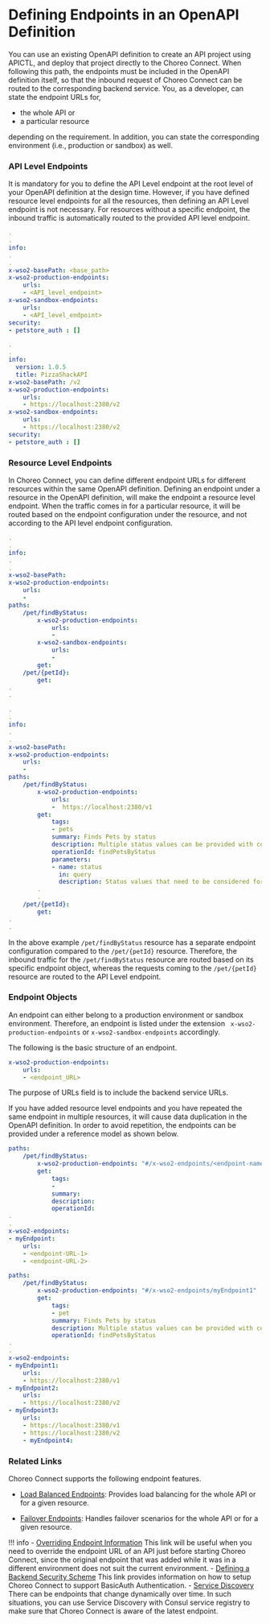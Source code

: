 # Defining Endpoints in an OpenAPI Definition

You can use an existing OpenAPI definition to create an API project using APICTL, and deploy that project directly to the Choreo Connect. When following this path, the endpoints must be included in the OpenAPI definition itself, so that the inbound request of Choreo Connect can be routed to the corresponding backend service. You, as a developer, can state the endpoint URLs for, 

- the whole API or 
- a particular resource 

depending on the requirement. In addition, you can state the corresponding environment (i.e., production or sandbox) as well.

### API Level Endpoints

It is mandatory for you to define the API Level endpoint at the root level of your OpenAPI definition at the design time. However, if you have defined resource level endpoints for all the resources, then defining an API Level endpoint is not necessary. For resources without a specific endpoint, the inbound traffic is automatically routed to the provided API level endpoint.

``` yaml tab="Format"
.
.
info:
.
.
x-wso2-basePath: <base_path>
x-wso2-production-endpoints:
    urls: 
    - <API_level_endpoint>
x-wso2-sandbox-endpoints:
    urls:
    - <API_level_endpoint>
security:
- petstore_auth : []
```

``` yaml tab="Example"
.
.
info:
  version: 1.0.5
  title: PizzaShackAPI
x-wso2-basePath: /v2
x-wso2-production-endpoints:
    urls: 
    - https://localhost:2380/v2
x-wso2-sandbox-endpoints:
    urls:
    - https://localhost:2380/v2
security:
- petstore_auth : []

```

### Resource Level Endpoints

In Choreo Connect, you can define different endpoint URLs for different resources within the same OpenAPI definition. Defining an endpoint under a resource in the OpenAPI definition, will make the endpoint a resource level endpoint. When the traffic comes in for a particular resource, it will be routed based on the endpoint configuration under the resource, and not according to the API level endpoint configuration.

``` yaml tab="Format"
.
.
info:
.
.
x-wso2-basePath: 
x-wso2-production-endpoints:
    urls:
    - 
paths:
    /pet/findByStatus:
        x-wso2-production-endpoints:
            urls:
            - 
        x-wso2-sandbox-endpoints:
            urls:
            -
        get:
    /pet/{petId}:
        get:
.
. 
```

``` yaml tab="Example"
.
.
info:
.
.
x-wso2-basePath: 
x-wso2-production-endpoints:
    urls:
    - 
paths:
    /pet/findByStatus:
        x-wso2-production-endpoints:
            urls:
            -  https://localhost:2380/v1 
        get:
            tags:
            - pets
            summary: Finds Pets by status
            description: Multiple status values can be provided with comma separated strings
            operationId: findPetsByStatus
            parameters:
            - name: status
              in: query
              description: Status values that need to be considered for filter
        .
        .
    /pet/{petId}:
        get:
.
.
```

In the above example `/pet/findByStatus` resource has a separate endpoint configuration compared to the `/pet/{petId}` resource. Therefore, the inbound traffic for the `/pet/findByStatus` resource are routed based on its specific endpoint object, whereas the requests coming to the `/pet/{petId}` resource are routed to the API Level endpoint.

### Endpoint Objects

An endpoint can either belong to a production environment or sandbox environment. Therefore, an endpoint is listed under the extension ` x-wso2-production-endpoints` or `x-wso2-sandbox-endpoints` accordingly.

The following is the basic structure of an endpoint.

``` yaml
x-wso2-production-endpoints:
    urls:
    - <endpoint_URL>
```

The purpose of URLs field is to include the backend service URLs.

If you have added resource level endpoints and you have repeated the same endpoint in multiple resources, it will cause data duplication in the OpenAPI definition. In order to avoid repetition, the endpoints can be provided under a reference model as shown below. 

``` yaml tab="Format"
paths:
    /pet/findByStatus:
        x-wso2-production-endpoints: "#/x-wso2-endpoints/<endpoint-name>"
        get:
            tags:
            - 
            summary: 
            description: 
            operationId: 
.
.
x-wso2-endpoints:
- myEndpoint:
    urls:
    - <endpoint-URL-1>
    - <endpoint-URL-2>
```

``` yaml tab="Example"
paths:
    /pet/findByStatus:
        x-wso2-production-endpoints: "#/x-wso2-endpoints/myEndpoint1"
        get:
            tags:
            - pet
            summary: Finds Pets by status
            description: Multiple status values can be provided with comma separated strings
            operationId: findPetsByStatus
.
.
x-wso2-endpoints:
- myEndpoint1:
    urls:
    - https://localhost:2380/v1
- myEndpoint2:
    urls:
    - https://localhost:2380/v2
- myEndpoint3:
    urls:
    - https://localhost:2380/v1
    - https://localhost:2380/v2
    - myEndpoint4:
```     
### Related Links

Choreo Connect supports the following endpoint features.

- [Load Balanced Endpoints]({{base_path}}/deploy-and-publish/deploy-on-gateway/choreo-connect/endpoints/load-balanced-endpoints/): Provides load balancing for the whole API or for a given resource.

- [Failover Endpoints]({{base_path}}/deploy-and-publish/deploy-on-gateway/choreo-connect/endpoints/failover-endpoints/): Handles failover scenarios for the whole API or for a given resource.

!!! info
        -   [Overriding Endpoint Information]({{base_path}}/deploy-and-publish/deploy-on-gateway/choreo-connect/endpoints/overriding-endpoints-for-imported-apis/)
        This link will be useful when you need to override the endpoint URL of an API just before starting Choreo Connect, since the original endpoint that was added while it was in a different environment does not suit the current environment.
        -   [Defining a Backend Security Scheme]({{base_path}}/deploy-and-publish/deploy-on-gateway/choreo-connect/endpoints/defining-a-backend-security-scheme/)
        This link provides information on how to setup Choreo Connect to support BasicAuth Authentication.
        -   [Service Discovery]({{base_path}}/deploy-and-publish/deploy-on-gateway/choreo-connect/service-discovery/choreo-connect-and-service-discovery/)
        There can be endpoints that change dynamically over time. In such situations, you can use Service Discovery with Consul service registry to make sure that Choreo Connect is aware of the latest endpoint.
